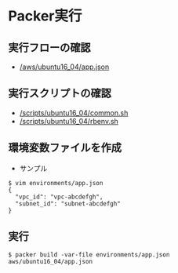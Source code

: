# Packer実行

## 実行フローの確認
- [/aws/ubuntu16_04/app.json](/aws/ubuntu16_04/app.json)

## 実行スクリプトの確認
- [/scripts/ubuntu16_04/common.sh](scripts/ubuntu16_04/common.sh)
- [/scripts/ubuntu16_04/rbenv.sh](scripts/ubuntu16_04/rbenv.sh)

## 環境変数ファイルを作成

- サンプル

```
$ vim environments/app.json
{
  "vpc_id": "vpc-abcdefgh",
  "subnet_id": "subnet-abcdefgh"
}
```

## 実行

```
$ packer build -var-file environments/app.json aws/ubuntu16_04/app.json
```
